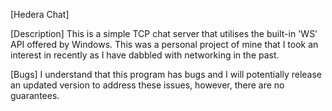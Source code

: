 [Hedera Chat]

[Description]
This is a simple TCP chat server that utilises the built-in 'WS' API offered by Windows. This was a personal project of mine that I took an interest in recently as I have dabbled with networking in the past.

[Bugs]
I understand that this program has bugs and I will potentially release an updated version to address these issues, however, there are no guarantees.
